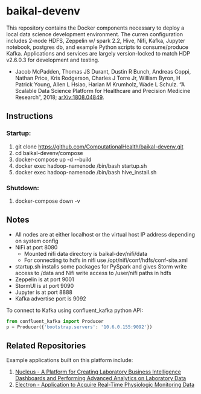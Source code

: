 baikal-devenv
=============
This repository contains the Docker components necessary to deploy a local data science development environment. The curren configuration includes 2-node HDFS, Zeppelin w/ spark 2.2, Hive, Nifi, Kafka, Jupyter notebook, postgres db, and example Python scripts to consume/produce Kafka. Applications and services are largely version-locked to match HDP v2.6.0.3 for development and testing.

* Jacob McPadden, Thomas JS Durant, Dustin R Bunch, Andreas Coppi, Nathan Price, Kris Rodgerson, Charles J Torre Jr, William Byron, H Patrick Young, Allen L Hsiao, Harlan M Krumholz, Wade L Schulz. “A Scalable Data Science Platform for Healthcare and Precision Medicine Research”, 2018; [arXiv:1808.04849](http://arxiv.org/abs/1808.04849).

Instructions
------------

### Startup:

1. git clone https://github.com/ComputationalHealth/baikal-devenv.git
2. cd baikal-devenv/compose
3. docker-compose up -d --build
4. docker exec hadoop-namenode /bin/bash startup.sh
5. docker exec hadoop-namenode /bin/bash hive_install.sh

### Shutdown:
1. docker-compose down -v

Notes
-----

- All nodes are at either localhost or the virtual host IP address depending on system config
- NiFi at port 8080
  - Mounted nifi data directory is baikal-dev/nifi/data
  - For connecting to hdfs in nifi use /opt/nifi/conf/hdfs/conf-site.xml
- startup.sh installs some packages for PySpark and gives Storm write access to /data and Nifi write access to /user/nifi paths in hdfs
- Zeppelin is at port 9001
- StormUI is at port 9090
- Jupyter is at port 8888
- Kafka advertise port is 9092

To connect to Kafka using confluent_kafka python API:

```python
from confluent_kafka import Producer
p = Producer({'bootstrap.servers': '10.6.0.155:9092'})
```

Related Repositories
----
Example applications built on this platform include:

1. [Nucleus - A Platform for Creating Laboratory Business Intelligence Dashboards and Performing Advanced Analytics on Laboratory Data](https://github.com/ComputationalHealth/nucleus)
2. [Electron - Application to Acquire Real-Time Physiologic Monitoring Data](https://github.com/ComputationalHealth/electron)
